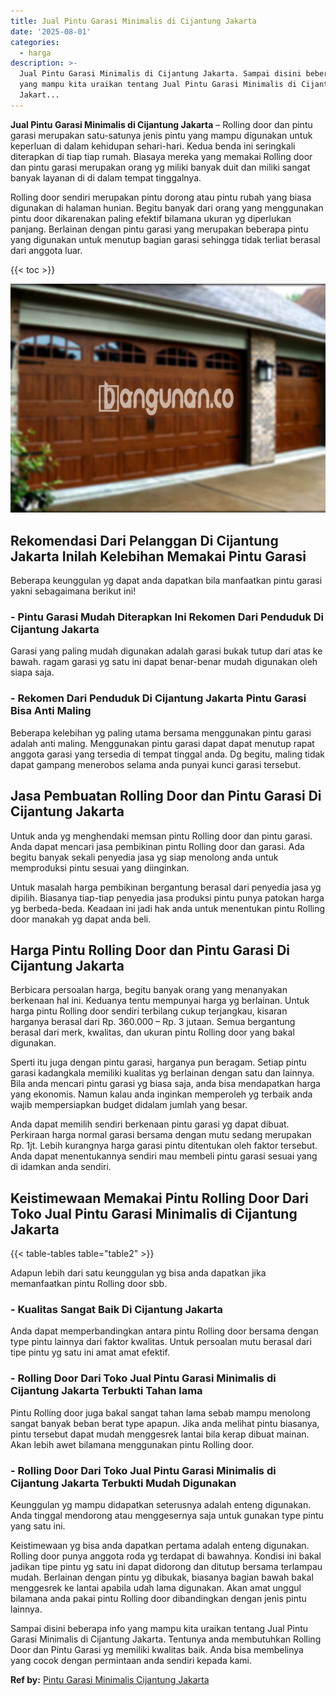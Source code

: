 ```yaml
---
title: Jual Pintu Garasi Minimalis di Cijantung Jakarta
date: '2025-08-01'
categories:
  - harga
description: >-
  Jual Pintu Garasi Minimalis di Cijantung Jakarta. Sampai disini beberapa info
  yang mampu kita uraikan tentang Jual Pintu Garasi Minimalis di Cijantung
  Jakart...
---
```


**Jual Pintu Garasi Minimalis di Cijantung Jakarta** – Rolling door dan pintu garasi merupakan satu-satunya jenis pintu yang mampu digunakan untuk keperluan di dalam kehidupan sehari-hari. Kedua benda ini seringkali diterapkan di tiap tiap rumah. Biasaya mereka yang memakai Rolling door dan pintu garasi merupakan orang yg miliki banyak duit dan miliki sangat banyak layanan di di dalam tempat tinggalnya.

Rolling door sendiri merupakan pintu dorong atau pintu rubah yang biasa digunakan di halaman hunian. Begitu banyak dari orang yang menggunakan pintu door dikarenakan paling efektif bilamana ukuran yg diperlukan panjang. Berlainan dengan pintu garasi yang merupakan beberapa pintu yang digunakan untuk menutup bagian garasi sehingga tidak terliat berasal dari anggota luar.

{{< toc >}}

![Jual Pintu Garasi Minimalis di Cijantung Jakarta](/images/pintu-garasi-71.png)

## Rekomendasi Dari Pelanggan Di Cijantung Jakarta Inilah Kelebihan Memakai Pintu Garasi

Beberapa keunggulan yg dapat anda dapatkan bila manfaatkan pintu garasi yakni sebagaimana berikut ini!

### \- Pintu Garasi Mudah Diterapkan Ini Rekomen Dari Penduduk Di Cijantung Jakarta

Garasi yang paling mudah digunakan adalah garasi bukak tutup dari atas ke bawah. ragam garasi yg satu ini dapat benar-benar mudah digunakan oleh siapa saja.

### \- Rekomen Dari Penduduk Di Cijantung Jakarta Pintu Garasi Bisa Anti Maling

Beberapa kelebihan yg paling utama bersama menggunakan pintu garasi adalah anti maling. Menggunakan pintu garasi dapat dapat menutup rapat anggota garasi yang tersedia di tempat tinggal anda. Dg begitu, maling tidak dapat gampang menerobos selama anda punyai kunci garasi tersebut.

## Jasa Pembuatan Rolling Door dan Pintu Garasi Di Cijantung Jakarta

Untuk anda yg menghendaki memsan pintu Rolling door dan pintu garasi. Anda dapat mencari jasa pembikinan pintu Rolling door dan garasi. Ada begitu banyak sekali penyedia jasa yg siap menolong anda untuk memproduksi pintu sesuai yang diinginkan.

Untuk masalah harga pembikinan bergantung berasal dari penyedia jasa yg dipilih. Biasanya tiap-tiap penyedia jasa produksi pintu punya patokan harga yg berbeda-beda. Keadaan ini jadi hak anda untuk menentukan pintu Rolling door manakah yg dapat anda beli.

## Harga Pintu Rolling Door dan Pintu Garasi Di Cijantung Jakarta

Berbicara persoalan harga, begitu banyak orang yang menanyakan berkenaan hal ini. Keduanya tentu mempunyai harga yg berlainan. Untuk harga pintu Rolling door sendiri terbilang cukup terjangkau, kisaran harganya berasal dari Rp. 360.000 – Rp. 3 jutaan. Semua bergantung berasal dari merk, kwalitas, dan ukuran pintu Rolling door yang bakal digunakan.

Sperti itu juga dengan pintu garasi, harganya pun beragam. Setiap pintu garasi kadangkala memiliki kualitas yg berlainan dengan satu dan lainnya. Bila anda mencari pintu garasi yg biasa saja, anda bisa mendapatkan harga yang ekonomis. Namun kalau anda inginkan memperoleh yg terbaik anda wajib mempersiapkan budget didalam jumlah yang besar.

Anda dapat memilih sendiri berkenaan pintu garasi yg dapat dibuat. Perkiraan harga normal garasi bersama dengan mutu sedang merupakan Rp. 1jt. Lebih kurangnya harga garasi pintu ditentukan oleh faktor tersebut. Anda dapat menentukannya sendiri mau membeli pintu garasi sesuai yang di idamkan anda sendiri.

## Keistimewaan Memakai Pintu Rolling Door Dari Toko Jual Pintu Garasi Minimalis di Cijantung Jakarta

{{< table-tables table="table2" >}}

Adapun lebih dari satu keunggulan yg bisa anda dapatkan jika memanfaatkan pintu Rolling door sbb.

### \- Kualitas Sangat Baik Di Cijantung Jakarta

Anda dapat memperbandingkan antara pintu Rolling door bersama dengan type pintu lainnya dari faktor kwalitas. Untuk persoalan mutu berasal dari tipe pintu yg satu ini amat amat efektif.

### \- Rolling Door Dari Toko Jual Pintu Garasi Minimalis di Cijantung Jakarta Terbukti Tahan lama

Pintu Rolling door juga bakal sangat tahan lama sebab mampu menolong sangat banyak beban berat type apapun. Jika anda melihat pintu biasanya, pintu tersebut dapat mudah menggesrek lantai bila kerap dibuat mainan. Akan lebih awet bilamana menggunakan pintu Rolling door.

### \- Rolling Door Dari Toko Jual Pintu Garasi Minimalis di Cijantung Jakarta Terbukti Mudah Digunakan

Keunggulan yg mampu didapatkan seterusnya adalah enteng digunakan. Anda tinggal mendorong atau menggesernya saja untuk gunakan type pintu yang satu ini.

Keistimewaan yg bisa anda dapatkan pertama adalah enteng digunakan. Rolling door punya anggota roda yg terdapat di bawahnya. Kondisi ini bakal jadikan tipe pintu yg satu ini dapat didorong dan ditutup bersama terlampau mudah. Berlainan dengan pintu yg dibukak, biasanya bagian bawah bakal menggesrek ke lantai apabila udah lama digunakan. Akan amat unggul bilamana anda pakai pintu Rolling door dibandingkan dengan jenis pintu lainnya.

Sampai disini beberapa info yang mampu kita uraikan tentang Jual Pintu Garasi Minimalis di Cijantung Jakarta. Tentunya anda membutuhkan Rolling Door dan Pintu Garasi yg memiliki kwalitas baik. Anda bisa membelinya yang cocok dengan permintaan anda sendiri kepada kami.

**Ref by:** [Pintu Garasi Minimalis Cijantung Jakarta](https://id.wikipedia.org/wiki/Pintu)

